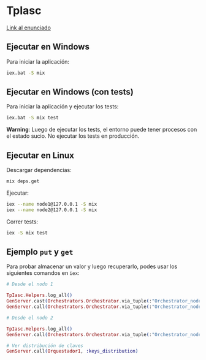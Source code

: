 # TpIasc

[Link al enunciado](https://docs.google.com/document/d/e/2PACX-1vSuUzfNwg4y3ALbddo0cPrjyabWRvfd3I43fYas2eQFPiqtiWsWOLDHpsxdUKcHUVpH73erhkAmoyV8/pub)

## Ejecutar en Windows

Para iniciar la aplicación:

```sh
iex.bat -S mix
```

## Ejecutar en Windows (con tests)

Para iniciar la aplicación y ejecutar los tests:

```sh
iex.bat -S mix test
```

**Warning**: Luego de ejecutar los tests, el entorno puede tener procesos con el estado sucio. No ejecutar los tests en producción.

## Ejecutar en Linux

Descargar dependencias:

```bash
mix deps.get
```

Ejecutar:

```bash
iex --name node1@127.0.0.1 -S mix
iex --name node2@127.0.0.1 -S mix
```

Correr tests:

```bash
iex -S mix test
```

## Ejemplo `put` y `get`

Para probar almacenar un valor y luego recuperarlo, podes usar los siguientes comandos en `iex`:

```elixir
# Desde el nodo 1

TpIasc.Helpers.log_all()
GenServer.cast(Orchestrators.Orchestrator.via_tuple(:"Orchestrator_node1@127.0.0.1"), {:put, "key1", "value1"})
GenServer.call(Orchestrators.Orchestrator.via_tuple(:"Orchestrator_node1@127.0.0.1"), {:get, "key1"})

# Desde el nodo 2

TpIasc.Helpers.log_all()
GenServer.call(Orchestrators.Orchestrator.via_tuple(:"Orchestrator_node2@127.0.0.1"), {:get, "key1"})

# Ver distribución de claves
GenServer.call(Orquestador1, :keys_distribution)
```
